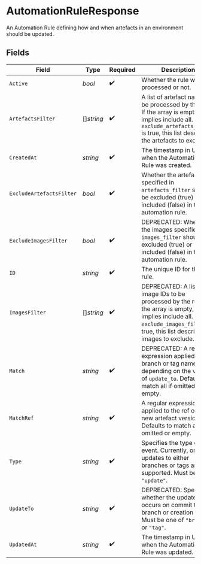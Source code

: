 # AutomationRuleResponse

An Automation Rule defining how and when artefacts in an environment should be updated.


## Fields

| Field                                                                                                                                                                                     | Type                                                                                                                                                                                      | Required                                                                                                                                                                                  | Description                                                                                                                                                                               | Example                                                                                                                                                                                   |
| ----------------------------------------------------------------------------------------------------------------------------------------------------------------------------------------- | ----------------------------------------------------------------------------------------------------------------------------------------------------------------------------------------- | ----------------------------------------------------------------------------------------------------------------------------------------------------------------------------------------- | ----------------------------------------------------------------------------------------------------------------------------------------------------------------------------------------- | ----------------------------------------------------------------------------------------------------------------------------------------------------------------------------------------- |
| `Active`                                                                                                                                                                                  | *bool*                                                                                                                                                                                    | :heavy_check_mark:                                                                                                                                                                        | Whether the rule will be processed or not.                                                                                                                                                |                                                                                                                                                                                           |
| `ArtefactsFilter`                                                                                                                                                                         | []*string*                                                                                                                                                                                | :heavy_check_mark:                                                                                                                                                                        | A list of artefact names to be processed by the rule. If the array is empty, it implies include all. If `exclude_artefacts_filter` is true, this list describes the artefacts to exclude. |                                                                                                                                                                                           |
| `CreatedAt`                                                                                                                                                                               | *string*                                                                                                                                                                                  | :heavy_check_mark:                                                                                                                                                                        | The timestamp in UTC of when the Automation Rule was created.                                                                                                                             | 2020-06-22T09:37:23.523Z                                                                                                                                                                  |
| `ExcludeArtefactsFilter`                                                                                                                                                                  | *bool*                                                                                                                                                                                    | :heavy_check_mark:                                                                                                                                                                        | Whether the artefacts specified in `artefacts_filter` should be excluded (true) or included (false) in the automation rule.                                                               |                                                                                                                                                                                           |
| `ExcludeImagesFilter`                                                                                                                                                                     | *bool*                                                                                                                                                                                    | :heavy_check_mark:                                                                                                                                                                        | DEPRECATED: Whether the images specified in `images_filter` should be excluded (true) or included (false) in the automation rule.                                                         |                                                                                                                                                                                           |
| `ID`                                                                                                                                                                                      | *string*                                                                                                                                                                                  | :heavy_check_mark:                                                                                                                                                                        | The unique ID for this rule.                                                                                                                                                              |                                                                                                                                                                                           |
| `ImagesFilter`                                                                                                                                                                            | []*string*                                                                                                                                                                                | :heavy_check_mark:                                                                                                                                                                        | DEPRECATED: A list of image IDs to be processed by the rule. If the array is empty, it implies include all. If `exclude_images_filter` is true, this list describes images to exclude.    |                                                                                                                                                                                           |
| `Match`                                                                                                                                                                                   | *string*                                                                                                                                                                                  | :heavy_check_mark:                                                                                                                                                                        | DEPRECATED: A regular expression applied to the branch or tag name depending on the value of `update_to`. Defaults to match all if omitted or empty.                                      |                                                                                                                                                                                           |
| `MatchRef`                                                                                                                                                                                | *string*                                                                                                                                                                                  | :heavy_check_mark:                                                                                                                                                                        | A regular expression applied to the ref of a new artefact version. Defaults to match all if omitted or empty.                                                                             |                                                                                                                                                                                           |
| `Type`                                                                                                                                                                                    | *string*                                                                                                                                                                                  | :heavy_check_mark:                                                                                                                                                                        | Specifies the type of event. Currently, only updates to either branches or tags are supported. Must be `"update"`.                                                                        |                                                                                                                                                                                           |
| `UpdateTo`                                                                                                                                                                                | *string*                                                                                                                                                                                  | :heavy_check_mark:                                                                                                                                                                        | DEPRECATED: Specifies whether the update occurs on commit to branch or creation of tag. Must be one of `"branch"` or `"tag"`.                                                             |                                                                                                                                                                                           |
| `UpdatedAt`                                                                                                                                                                               | *string*                                                                                                                                                                                  | :heavy_check_mark:                                                                                                                                                                        | The timestamp in UTC of when the Automation Rule was updated.                                                                                                                             | 2020-06-22T09:37:23.523Z                                                                                                                                                                  |